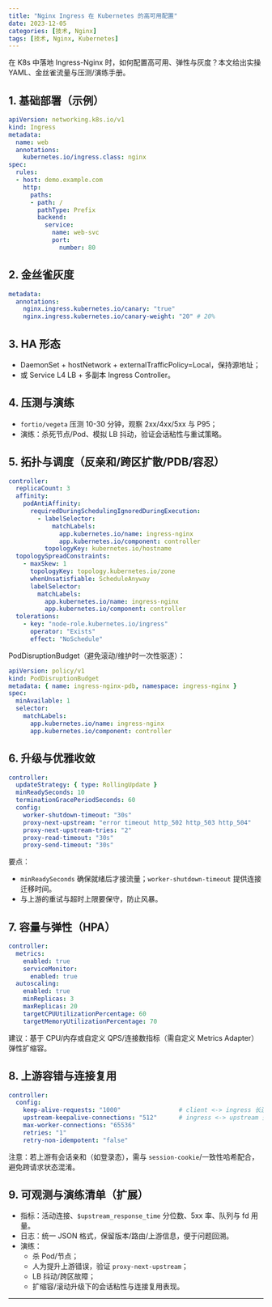 ```yaml
---
title: "Nginx Ingress 在 Kubernetes 的高可用配置"
date: 2023-12-05
categories: [技术, Nginx]
tags: [技术, Nginx, Kubernetes]
---
```


在 K8s 中落地 Ingress-Nginx 时，如何配置高可用、弹性与灰度？本文给出实操 YAML、金丝雀流量与压测/演练手册。

## 1. 基础部署（示例）
```yaml
apiVersion: networking.k8s.io/v1
kind: Ingress
metadata:
  name: web
  annotations:
    kubernetes.io/ingress.class: nginx
spec:
  rules:
  - host: demo.example.com
    http:
      paths:
      - path: /
        pathType: Prefix
        backend:
          service:
            name: web-svc
            port:
              number: 80
```

## 2. 金丝雀灰度
```yaml
metadata:
  annotations:
    nginx.ingress.kubernetes.io/canary: "true"
    nginx.ingress.kubernetes.io/canary-weight: "20" # 20%
```

## 3. HA 形态
- DaemonSet + hostNetwork + externalTrafficPolicy=Local，保持源地址；
- 或 Service L4 LB + 多副本 Ingress Controller。

## 4. 压测与演练
- `fortio/vegeta` 压测 10-30 分钟，观察 2xx/4xx/5xx 与 P95；
- 演练：杀死节点/Pod、模拟 LB 抖动，验证会话粘性与重试策略。

## 5. 拓扑与调度（反亲和/跨区扩散/PDB/容忍）

```yaml
controller:
  replicaCount: 3
  affinity:
    podAntiAffinity:
      requiredDuringSchedulingIgnoredDuringExecution:
        - labelSelector:
            matchLabels:
              app.kubernetes.io/name: ingress-nginx
              app.kubernetes.io/component: controller
          topologyKey: kubernetes.io/hostname
  topologySpreadConstraints:
    - maxSkew: 1
      topologyKey: topology.kubernetes.io/zone
      whenUnsatisfiable: ScheduleAnyway
      labelSelector:
        matchLabels:
          app.kubernetes.io/name: ingress-nginx
          app.kubernetes.io/component: controller
  tolerations:
    - key: "node-role.kubernetes.io/ingress"
      operator: "Exists"
      effect: "NoSchedule"
```

PodDisruptionBudget（避免滚动/维护时一次性驱逐）：

```yaml
apiVersion: policy/v1
kind: PodDisruptionBudget
metadata: { name: ingress-nginx-pdb, namespace: ingress-nginx }
spec:
  minAvailable: 1
  selector:
    matchLabels:
      app.kubernetes.io/name: ingress-nginx
      app.kubernetes.io/component: controller
```

## 6. 升级与优雅收敛

```yaml
controller:
  updateStrategy: { type: RollingUpdate }
  minReadySeconds: 10
  terminationGracePeriodSeconds: 60
  config:
    worker-shutdown-timeout: "30s"
    proxy-next-upstream: "error timeout http_502 http_503 http_504"
    proxy-next-upstream-tries: "2"
    proxy-read-timeout: "30s"
    proxy-send-timeout: "30s"
```

要点：
- `minReadySeconds` 确保就绪后才接流量；`worker-shutdown-timeout` 提供连接迁移时间。
- 与上游的重试与超时上限要保守，防止风暴。

## 7. 容量与弹性（HPA）

```yaml
controller:
  metrics:
    enabled: true
    serviceMonitor:
      enabled: true
  autoscaling:
    enabled: true
    minReplicas: 3
    maxReplicas: 20
    targetCPUUtilizationPercentage: 60
    targetMemoryUtilizationPercentage: 70
```

建议：基于 CPU/内存或自定义 QPS/连接数指标（需自定义 Metrics Adapter）弹性扩缩容。

## 8. 上游容错与连接复用

```yaml
controller:
  config:
    keep-alive-requests: "1000"                # client <-> ingress 长连接复用上限
    upstream-keepalive-connections: "512"      # ingress <-> upstream 空闲长连接上限
    max-worker-connections: "65536"
    retries: "1"
    retry-non-idempotent: "false"
```

注意：若上游有会话亲和（如登录态），需与 `session-cookie`/一致性哈希配合，避免跨请求状态混淆。

## 9. 可观测与演练清单（扩展）

- 指标：活动连接、`$upstream_response_time` 分位数、5xx 率、队列与 fd 用量。
- 日志：统一 JSON 格式，保留版本/路由/上游信息，便于问题回溯。
- 演练：
  - 杀 Pod/节点；
  - 人为提升上游错误，验证 `proxy-next-upstream`；
  - LB 抖动/跨区故障；
  - 扩缩容/滚动升级下的会话粘性与连接复用表现。

---
